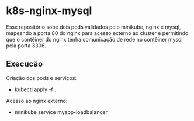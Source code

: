 # k8s-nginx-mysql

Esse repositório sobe dois pods validados pelo minikube, nginx e mysql, mapeando a porta 80 do nginx para acesso externo ao cluster e permitindo que o contêiner do nginx tenha comunicação de rede no contêiner mysql pela porta 3306. 

## Execucão

Criação dos pods e serviços:
* kubectl apply -f .

Acesso ao nginx externo:
* minikube service myapp-loadbalancer
